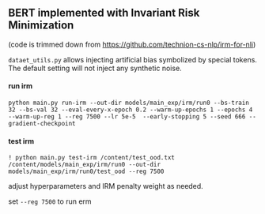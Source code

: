 ## BERT implemented with Invariant Risk Minimization 

(code is trimmed down from https://github.com/technion-cs-nlp/irm-for-nli)

`dataet_utils.py` allows injecting artificial bias symbolized by special tokens. The default setting will not inject any synthetic noise.

#### run irm

`python main.py run-irm --out-dir models/main_exp/irm/run0 --bs-train 32 --bs-val 32 --eval-every-x-epoch 0.2 --warm-up-epochs 1 --epochs 4 --warm-up-reg 1 --reg 7500 --lr 5e-5  --early-stopping 5 --seed 666 --gradient-checkpoint`

#### test irm

`! python main.py test-irm /content/test_ood.txt /content/models/main_exp/irm/run0 --out-dir models/main_exp/irm/run0/test_ood --reg 7500`

adjust hyperparameters and IRM penalty weight as needed.

set `--reg 7500` to run erm
